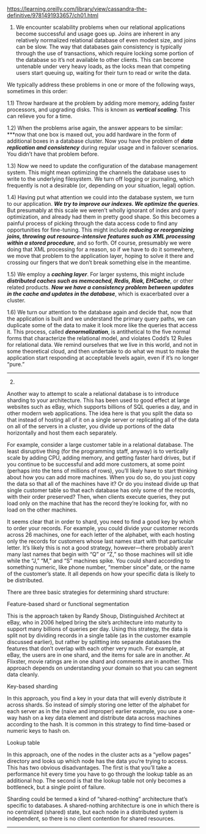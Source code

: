 https://learning.oreilly.com/library/view/cassandra-the-definitive/9781491933657/ch01.html

1) We encounter scalability problems when our relational applications become successful and usage goes up. Joins are inherent in any relatively normalized relational database of even modest size, and joins can be slow. The way that databases gain consistency is typically through the use of transactions, which require locking some portion of the database so it’s not available to other clients. This can become untenable under very heavy loads, as the locks mean that competing users start queuing up, waiting for their turn to read or write the data.


We typically address these problems in one or more of the following ways, sometimes in this order:

1.1) Throw hardware at the problem by adding more memory, adding faster processors, and upgrading disks. This is known as ***vertical scaling***. This can relieve you for a time.

1.2) When the problems arise again, the answer appears to be similar: ***now that one box is maxed out, you add hardware in the form of additional boxes in a database cluster.  Now you have the problem of ***data replication and consistency*** during regular usage and in failover scenarios. You didn’t have that problem before.

1.3)  Now we need to update the configuration of the database management system. This might mean optimizing the channels the database uses to write to the underlying filesystem. We turn off logging or journaling, which frequently is not a desirable (or, depending on your situation, legal) option.

1.4) Having put what attention we could into the database system, we turn to our application. ***We try to improve our indexes. We optimize the queries***. But presumably at this scale we weren’t wholly ignorant of index and query optimization, and already had them in pretty good shape. So this becomes a painful process of picking through the data access code to find any opportunities for fine-tuning. This might include ***reducing or reorganizing joins, throwing out resource-intensive features such as XML processing within a stored procedure***, and so forth. Of course, presumably we were doing that XML processing for a reason, so if we have to do it somewhere, we move that problem to the application layer, hoping to solve it there and crossing our fingers that we don’t break something else in the meantime.

1.5) We employ a ***caching layer***. For larger systems, this might include ***distributed caches such as memcached, Redis, Riak, EHCache***, or other related products. ***Now we have a consistency problem between updates in the cache and updates in the database***, which is exacerbated over a cluster.

1.6) We turn our attention to the database again and decide that, now that the application is built and we understand the primary query paths, we can duplicate some of the data to make it look more like the queries that access it. This process, called ***denormalization***, is antithetical to the five normal forms that characterize the relational model, and violates Codd’s 12 Rules for relational data. We remind ourselves that we live in this world, and not in some theoretical cloud, and then undertake to do what we must to make the application start responding at acceptable levels again, even if it’s no longer “pure.”

------------------------------------------------------------------------------------------------------------------------
2) 

Another way to attempt to scale a relational database is to introduce sharding to your architecture. This has been used to good effect at large websites such as eBay, which supports billions of SQL queries a day, and in other modern web applications. The idea here is that you split the data so that instead of hosting all of it on a single server or replicating all of the data on all of the servers in a cluster, you divide up portions of the data horizontally and host them each separately.



For example, consider a large customer table in a relational database. The least disruptive thing (for the programming staff, anyway) is to vertically scale by adding CPU, adding memory, and getting faster hard drives, but if you continue to be successful and add more customers, at some point (perhaps into the tens of millions of rows), you’ll likely have to start thinking about how you can add more machines. When you do so, do you just copy the data so that all of the machines have it? Or do you instead divide up that single customer table so that each database has only some of the records, with their order preserved? Then, when clients execute queries, they put load only on the machine that has the record they’re looking for, with no load on the other machines.


It seems clear that in order to shard, you need to find a good key by which to order your records. For example, you could divide your customer records across 26 machines, one for each letter of the alphabet, with each hosting only the records for customers whose last names start with that particular letter. It’s likely this is not a good strategy, however—there probably aren’t many last names that begin with “Q” or “Z,” so those machines will sit idle while the “J,” “M,” and “S” machines spike. You could shard according to something numeric, like phone number, “member since” date, or the name of the customer’s state. It all depends on how your specific data is likely to be distributed.


There are three basic strategies for determining shard structure:

Feature-based shard or functional segmentation

This is the approach taken by Randy Shoup, Distinguished Architect at eBay, who in 2006 helped bring the site’s architecture into maturity to support many billions of queries per day.  Using this strategy, the data is split not by dividing records in a single table (as in the customer example discussed earlier), but rather by splitting into separate databases the features that don’t overlap with each other very much. For example, at eBay, the users are in one shard, and the items for sale are in another. At Flixster, movie ratings are in one shard and comments are in another. This approach depends on understanding your domain so that you can segment data cleanly.

Key-based sharding

In this approach, you find a key in your data that will evenly distribute it across shards. So instead of simply storing one letter of the alphabet for each server as in the (naive and improper) earlier example, you use a one-way hash on a key data element and distribute data across machines according to the hash. It is common in this strategy to find time-based or numeric keys to hash on.


Lookup table

In this approach, one of the nodes in the cluster acts as a “yellow pages” directory and looks up which node has the data you’re trying to access. This has two obvious disadvantages. The first is that you’ll take a performance hit every time you have to go through the lookup table as an additional hop. The second is that the lookup table not only becomes a bottleneck, but a single point of failure.


Sharding could be termed a kind of “shared-nothing” architecture that’s specific to databases. A shared-nothing architecture is one in which there is no centralized (shared) state, but each node in a distributed system is independent, so there is no client contention for shared resources.


-----------------------------------------------------------------------------------------------------------------


